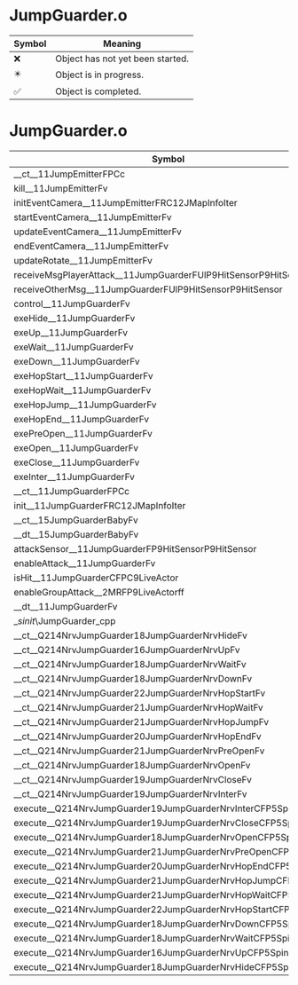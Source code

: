 # JumpGuarder.o
| Symbol | Meaning 
| ------------- | ------------- 
| :x: | Object has not yet been started. 
| :eight_pointed_black_star: | Object is in progress. 
| :white_check_mark: | Object is completed. 


# JumpGuarder.o
| Symbol | Decompiled? |
| ------------- | ------------- |
| __ct__11JumpEmitterFPCc | :x: |
| kill__11JumpEmitterFv | :x: |
| initEventCamera__11JumpEmitterFRC12JMapInfoIter | :x: |
| startEventCamera__11JumpEmitterFv | :x: |
| updateEventCamera__11JumpEmitterFv | :x: |
| endEventCamera__11JumpEmitterFv | :x: |
| updateRotate__11JumpEmitterFv | :x: |
| receiveMsgPlayerAttack__11JumpGuarderFUlP9HitSensorP9HitSensor | :x: |
| receiveOtherMsg__11JumpGuarderFUlP9HitSensorP9HitSensor | :x: |
| control__11JumpGuarderFv | :x: |
| exeHide__11JumpGuarderFv | :x: |
| exeUp__11JumpGuarderFv | :x: |
| exeWait__11JumpGuarderFv | :x: |
| exeDown__11JumpGuarderFv | :x: |
| exeHopStart__11JumpGuarderFv | :x: |
| exeHopWait__11JumpGuarderFv | :x: |
| exeHopJump__11JumpGuarderFv | :x: |
| exeHopEnd__11JumpGuarderFv | :x: |
| exePreOpen__11JumpGuarderFv | :x: |
| exeOpen__11JumpGuarderFv | :x: |
| exeClose__11JumpGuarderFv | :x: |
| exeInter__11JumpGuarderFv | :x: |
| __ct__11JumpGuarderFPCc | :x: |
| init__11JumpGuarderFRC12JMapInfoIter | :x: |
| __ct__15JumpGuarderBabyFv | :x: |
| __dt__15JumpGuarderBabyFv | :x: |
| attackSensor__11JumpGuarderFP9HitSensorP9HitSensor | :x: |
| enableAttack__11JumpGuarderFv | :x: |
| isHit__11JumpGuarderCFPC9LiveActor | :x: |
| enableGroupAttack__2MRFP9LiveActorff | :x: |
| __dt__11JumpGuarderFv | :x: |
| __sinit_\JumpGuarder_cpp | :x: |
| __ct__Q214NrvJumpGuarder18JumpGuarderNrvHideFv | :x: |
| __ct__Q214NrvJumpGuarder16JumpGuarderNrvUpFv | :x: |
| __ct__Q214NrvJumpGuarder18JumpGuarderNrvWaitFv | :x: |
| __ct__Q214NrvJumpGuarder18JumpGuarderNrvDownFv | :x: |
| __ct__Q214NrvJumpGuarder22JumpGuarderNrvHopStartFv | :x: |
| __ct__Q214NrvJumpGuarder21JumpGuarderNrvHopWaitFv | :x: |
| __ct__Q214NrvJumpGuarder21JumpGuarderNrvHopJumpFv | :x: |
| __ct__Q214NrvJumpGuarder20JumpGuarderNrvHopEndFv | :x: |
| __ct__Q214NrvJumpGuarder21JumpGuarderNrvPreOpenFv | :x: |
| __ct__Q214NrvJumpGuarder18JumpGuarderNrvOpenFv | :x: |
| __ct__Q214NrvJumpGuarder19JumpGuarderNrvCloseFv | :x: |
| __ct__Q214NrvJumpGuarder19JumpGuarderNrvInterFv | :x: |
| execute__Q214NrvJumpGuarder19JumpGuarderNrvInterCFP5Spine | :x: |
| execute__Q214NrvJumpGuarder19JumpGuarderNrvCloseCFP5Spine | :x: |
| execute__Q214NrvJumpGuarder18JumpGuarderNrvOpenCFP5Spine | :x: |
| execute__Q214NrvJumpGuarder21JumpGuarderNrvPreOpenCFP5Spine | :x: |
| execute__Q214NrvJumpGuarder20JumpGuarderNrvHopEndCFP5Spine | :x: |
| execute__Q214NrvJumpGuarder21JumpGuarderNrvHopJumpCFP5Spine | :x: |
| execute__Q214NrvJumpGuarder21JumpGuarderNrvHopWaitCFP5Spine | :x: |
| execute__Q214NrvJumpGuarder22JumpGuarderNrvHopStartCFP5Spine | :x: |
| execute__Q214NrvJumpGuarder18JumpGuarderNrvDownCFP5Spine | :x: |
| execute__Q214NrvJumpGuarder18JumpGuarderNrvWaitCFP5Spine | :x: |
| execute__Q214NrvJumpGuarder16JumpGuarderNrvUpCFP5Spine | :x: |
| execute__Q214NrvJumpGuarder18JumpGuarderNrvHideCFP5Spine | :x: |

